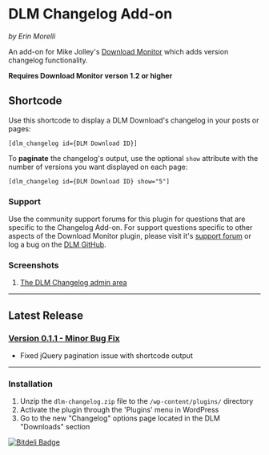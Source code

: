 # DLM Changelog Add-on #

*by Erin Morelli*

An add-on for Mike Jolley's [Download Monitor](http://wordpress.org/plugins/download-monitor/) which adds version changelog functionality.

**Requires Download Monitor verson 1.2 or higher**


## Shortcode ##

Use this shortcode to display a DLM Download's changelog in your posts or pages:

`[dlm_changelog id={DLM Download ID}]`

To **paginate** the changelog's output, use the optional `show` attribute with the number of versions you want displayed on each page:

`[dlm_changelog id={DLM Download ID} show="5"]`


### Support ###

Use the community support forums for this plugin for questions that are specific to the Changelog Add-on. For support questions specific to other aspects of the Download Monitor plugin, please visit it's [support forum](http://wordpress.org/support/plugin/download-monitor) or log a bug on the [DLM GitHub](https://github.com/mikejolley/download-monitor).


### Screenshots ###

1. [The DLM Changelog admin area](https://raw.github.com/ErinMorelli/dlm-changelog/master/screenshot-1.jpg)



*****


## Latest Release ##


### [Version 0.1.1 - Minor Bug Fix](https://github.com/ErinMorelli/dlm-changelog/releases/tag/v0.1.1) ###
* Fixed jQuery pagination issue with shortcode output



*****


### Installation ###

1. Unzip the `dlm-changelog.zip` file to the `/wp-content/plugins/` directory
1. Activate the plugin through the 'Plugins' menu in WordPress
1. Go to the new "Changelog" options page located in the DLM "Downloads" section


[![Bitdeli Badge](https://d2weczhvl823v0.cloudfront.net/ErinMorelli/dlm-changelog/trend.png)](https://bitdeli.com/free "Bitdeli Badge")

